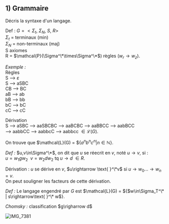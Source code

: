 ## 1) Grammaire
Décris la syntaxe d'un langage.

Def : $G = < \Sigma_t,\ \Sigma_N,\ S,\ R>$  
$\Sigma_t$ = terminaux (min)  
$\Sigma_N$ = non-terminaux (maj)  
S axiomes  
R = $\mathcal{P}(\Sigma^\*\times\Sigma^\*$) règles ($w_r\rightarrow w_z$).  
  
_Exemple :_  
Règles  
S --> $\varepsilon$  
S --> aSBC  
CB --> BC  
aB --> ab  
bB --> bb  
bC --> bC  
cC --> cC  
  
Dérivation  
S --> aSBC --> aaSBCBC --> aaBCBC --> aaBBCC --> aabBCC  
--> aabbCC --> aabbcC --> aabbcc $\in\mathcal{L}(G)$.  

On trouve que $\mathcal{L}(G) = ${$a^nb^nc^n|n\in\mathbb{N}$}.  

_Def :_  $u,v\in\Sigma^\*$, on dit que $u$ se réecrit en $v$, noté $u\rightarrow v$, si :  
$u=w_1 gw_2 \ \ v=w_2dw_2$ tq $u\rightarrow d\ \in R$.  

Dérivation : $u$ se dérive en $v$, $u\rightarrow \text{ }^\*v$ si $u\rightarrow w_0 ... \rightarrow w_n = v$.  
On peut souligner les facteurs de cette dérivation.  

_Def :_  Le langage engendré par $G$ est $\mathcal{L}(G) = ${$w\in\Sigma_T^\* | s\rightarrow\text{ }^\* w$}.  
  
_Chomsky :_ classification $g\righarrow d$  

![IMG_7381](https://user-images.githubusercontent.com/48888163/225017370-f5a39ec9-3e9f-44cd-8065-b0409d615270.jpeg)

